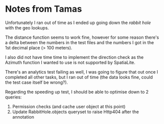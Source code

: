 Notes from Tamas
================

Unfortunately I ran out of time as I ended up going down the _rabbit hole_ with the geo lookups.

The distance function seems to work fine, however for some reason there's a delta between the numbers in the test files and the numbers I got in the 1st decimal place (> 100 meters).

I also did not have time time to implement the direction check as the Azimuth function I wanted to use is not supported by SpatiaLite.

There's an analytics test failing as well, I was going to figure that out once I completed all other tasks, but I ran out of time (the data looks fine, could the test case itself be wrong?).

Regarding the speeding up test, I should be able to optimise down to 2 queries:
1. Permission checks (and cache user object at this point)
2. Update RabbitHole.objects queryset to raise Http404 after the annotation
